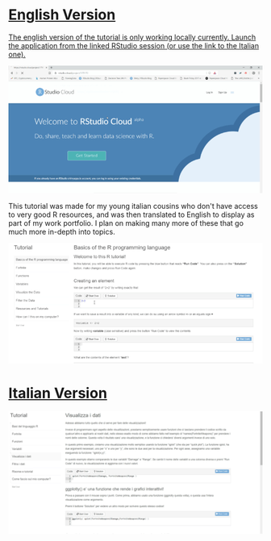 
# [English Version](https://rstudio.cloud/project/179170)

[The english version of the tutorial is only working locally currently. Launch the application from the linked RStudio session (or use the link to the Italian one).](https://rstudio.cloud/project/179170)

![](R-Studio.gif)

This tutorial was made for my young italian cousins who don't have access to very good R resources, and was then translated to English to display as part of my work portfolio. I plan on making many more of these that go much more in-depth into topics.

![](R-Tutorial_ENG.gif)

# [Italian Version](https://predictcrypto.shinyapps.io/Tutorial/)

![](IT_R-Tutorial.gif)

